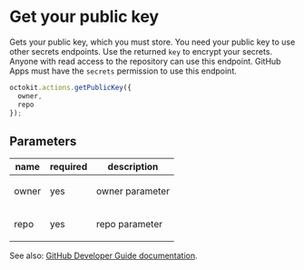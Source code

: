 # Get your public key

Gets your public key, which you must store. You need your public key to use other secrets endpoints. Use the returned `key` to encrypt your secrets. Anyone with read access to the repository can use this endpoint. GitHub Apps must have the `secrets` permission to use this endpoint.

```js
octokit.actions.getPublicKey({
  owner,
  repo
});
```

## Parameters

<table>
  <thead>
    <tr>
      <th>name</th>
      <th>required</th>
      <th>description</th>
    </tr>
  </thead>
  <tbody>
    <tr><td>owner</td><td>yes</td><td>

owner parameter

</td></tr>
<tr><td>repo</td><td>yes</td><td>

repo parameter

</td></tr>
  </tbody>
</table>

See also: [GitHub Developer Guide documentation](endpoint.documentationUrl).
